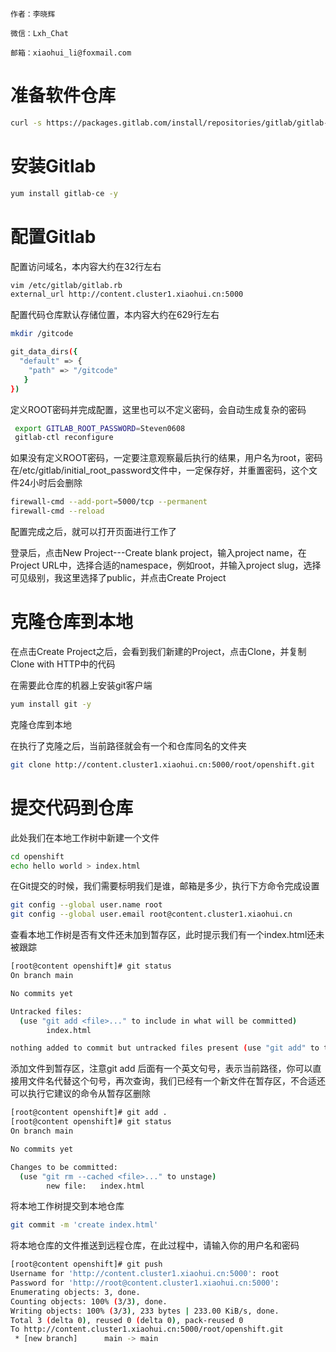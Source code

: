 ```textile
作者：李晓辉

微信：Lxh_Chat

邮箱：xiaohui_li@foxmail.com
```

# 准备软件仓库

```bash
curl -s https://packages.gitlab.com/install/repositories/gitlab/gitlab-ce/script.rpm.sh | sudo bash
```

# 安装Gitlab

```bash
yum install gitlab-ce -y
```

# 配置Gitlab

配置访问域名，本内容大约在32行左右

```bash
vim /etc/gitlab/gitlab.rb
external_url http://content.cluster1.xiaohui.cn:5000
```

配置代码仓库默认存储位置，本内容大约在629行左右

```bash
mkdir /gitcode
```

```bash
git_data_dirs({
  "default" => {
    "path" => "/gitcode"
   }
})
```

定义ROOT密码并完成配置，这里也可以不定义密码，会自动生成复杂的密码

```bash
 export GITLAB_ROOT_PASSWORD=Steven0608
 gitlab-ctl reconfigure
```

如果没有定义ROOT密码，一定要注意观察最后执行的结果，用户名为root，密码在/etc/gitlab/initial_root_password文件中，一定保存好，并重置密码，这个文件24小时后会删除

```bash
firewall-cmd --add-port=5000/tcp --permanent
firewall-cmd --reload
```

配置完成之后，就可以打开页面进行工作了

登录后，点击New Project---Create blank project，输入project name，在Project URL中，选择合适的namespace，例如root，并输入project slug，选择可见级别，我这里选择了public，并点击Create Project

# 克隆仓库到本地

在点击Create Project之后，会看到我们新建的Project，点击Clone，并复制Clone with HTTP中的代码

在需要此仓库的机器上安装git客户端

```bash
yum install git -y
```

克隆仓库到本地

在执行了克隆之后，当前路径就会有一个和仓库同名的文件夹

```bash
git clone http://content.cluster1.xiaohui.cn:5000/root/openshift.git
```

# 提交代码到仓库

此处我们在本地工作树中新建一个文件

```bash
cd openshift
echo hello world > index.html
```

在Git提交的时候，我们需要标明我们是谁，邮箱是多少，执行下方命令完成设置

```bash
git config --global user.name root
git config --global user.email root@content.cluster1.xiaohui.cn
```

查看本地工作树是否有文件还未加到暂存区，此时提示我们有一个index.html还未被跟踪

```bash
[root@content openshift]# git status
On branch main

No commits yet

Untracked files:
  (use "git add <file>..." to include in what will be committed)
        index.html

nothing added to commit but untracked files present (use "git add" to track)
```

添加文件到暂存区，注意git add 后面有一个英文句号，表示当前路径，你可以直接用文件名代替这个句号，再次查询，我们已经有一个新文件在暂存区，不合适还可以执行它建议的命令从暂存区删除

```bash
[root@content openshift]# git add .
[root@content openshift]# git status
On branch main

No commits yet

Changes to be committed:
  (use "git rm --cached <file>..." to unstage)
        new file:   index.html
```

将本地工作树提交到本地仓库

```bash
git commit -m 'create index.html'
```

将本地仓库的文件推送到远程仓库，在此过程中，请输入你的用户名和密码

```bash
[root@content openshift]# git push
Username for 'http://content.cluster1.xiaohui.cn:5000': root
Password for 'http://root@content.cluster1.xiaohui.cn:5000':
Enumerating objects: 3, done.
Counting objects: 100% (3/3), done.
Writing objects: 100% (3/3), 233 bytes | 233.00 KiB/s, done.
Total 3 (delta 0), reused 0 (delta 0), pack-reused 0
To http://content.cluster1.xiaohui.cn:5000/root/openshift.git
 * [new branch]      main -> main
```
